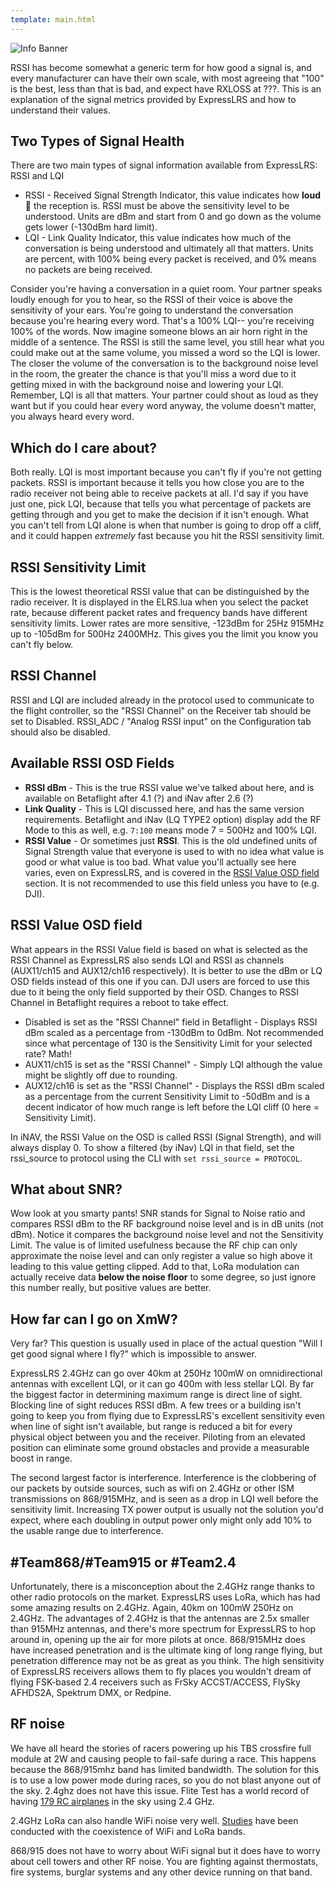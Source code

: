 ```yaml
---
template: main.html
---
```


![Info Banner](https://github.com/ExpressLRS/ExpressLRS-Hardware/blob/master/img/information.png?raw=true)

RSSI has become somewhat a generic term for how good a signal is, and every manufacturer can have their own scale, with most agreeing that "100" is the best, less than that is bad, and expect have RXLOSS at ???. This is an explanation of the signal metrics provided by ExpressLRS and how to understand their values.

## Two Types of Signal Health

There are two main types of signal information available from ExpressLRS: RSSI and LQI

* RSSI - Received Signal Strength Indicator, this value indicates how **loud** 🎺 the reception is. RSSI must be above the sensitivity level to be understood. Units are dBm and start from 0 and go down as the volume gets lower (-130dBm hard limit).
* LQI - Link Quality Indicator, this value indicates how much of the conversation is being understood and ultimately all that matters. Units are percent, with 100% being every packet is received, and 0% means no packets are being received.

Consider you're having a conversation in a quiet room. Your partner speaks loudly enough for you to hear, so the RSSI of their voice is above the sensitivity of your ears. You're going to understand the conversation because you're hearing every word. That's a 100% LQI-- you're receiving 100% of the words. Now imagine someone blows an air horn right in the middle of a sentence. The RSSI is still the same level, you still hear what you could make out at the same volume, you missed a word so the LQI is lower. The closer the volume of the conversation is to the background noise level in the room, the greater the chance is that you'll miss a word due to it getting mixed in with the background noise and lowering your LQI. Remember, LQI is all that matters. Your partner could shout as loud as they want but if you could hear every word anyway, the volume doesn't matter, you always heard every word.

## Which do I care about?

Both really. LQI is most important because you can't fly if you're not getting packets. RSSI is important because it tells you how close you are to the radio receiver not being able to receive packets at all. I'd say if you have just one, pick LQI, because that tells you what percentage of packets are getting through and you get to make the decision if it isn't enough. What you can't tell from LQI alone is when that number is going to drop off a cliff, and it could happen *extremely* fast because you hit the RSSI sensitivity limit.

## RSSI Sensitivity Limit

This is the lowest theoretical RSSI value that can be distinguished by the radio receiver. It is displayed in the ELRS.lua when you select the packet rate, because different packet rates and frequency bands have different sensitivity limits. Lower rates are more sensitive, -123dBm for 25Hz 915MHz up to -105dBm for 500Hz 2400MHz. This gives you the limit you know you can't fly below.

## RSSI Channel

RSSI and LQI are included already in the protocol used to communicate to the flight controller, so the "RSSI Channel" on the Receiver tab should be set to Disabled. RSSI_ADC  / "Analog RSSI input" on the Configuration tab should also be disabled.

## Available RSSI OSD Fields

* **RSSI dBm** - This is the true RSSI value we've talked about here, and is available on Betaflight after 4.1 (?) and iNav after 2.6 (?)
* **Link Quality** - This is LQI discussed here, and has the same version requirements. Betaflight and iNav (LQ TYPE2 option) display add the RF Mode to this as well, e.g. `7:100` means mode 7 = 500Hz and 100% LQI.
* **RSSI Value** - Or sometimes just **RSSI**. This is the old undefined units of Signal Strength value that everyone is used to with no idea what value is good or what value is too bad. What value you'll actually see here varies, even on ExpressLRS, and is covered in the [RSSI Value OSD field](#RSSI-Value-OSD-field) section. It is not recommended to use this field unless you have to (e.g. DJI).

## RSSI Value OSD field

What appears in the RSSI Value field is based on what is selected as the RSSI Channel as ExpressLRS also sends LQI and RSSI as channels (AUX11/ch15 and AUX12/ch16 respectively). It is better to use the dBm or LQ OSD fields instead of this one if you can. DJI users are forced to use this due to it being the only field supported by their OSD. Changes to RSSI Channel in Betaflight requires a reboot to take effect.

* Disabled is set as the "RSSI Channel" field in Betaflight - Displays RSSI dBm scaled as a percentage from -130dBm to 0dBm. Not recommended since what percentage of 130 is the Sensitivity Limit for your selected rate? Math!
* AUX11/ch15 is set as the "RSSI Channel" - Simply LQI although the value might be slightly off due to rounding.
* AUX12/ch16 is set as the "RSSI Channel" - Displays the RSSI dBm scaled as a percentage from the current Sensitivity Limit to -50dBm and is a decent indicator of how much range is left before the LQI cliff (0 here = Sensitivity Limit).

In iNAV, the RSSI Value on the OSD is called RSSI (Signal Strength), and will always display 0. To show a filtered (by iNav) LQI in that field, set the rssi_source to protocol using the CLI with `set rssi_source = PROTOCOL`.

## What about SNR?

Wow look at you smarty pants! SNR stands for Signal to Noise ratio and compares RSSI dBm to the RF background noise level and is in dB units (not dBm). Notice it compares the background noise level and not the Sensitivity Limit. The value is of limited usefulness because the RF chip can only approximate the noise level and can only register a value so high above it leading to this value getting clipped. Add to that, LoRa modulation can actually receive data **below the noise floor** to some degree, so just ignore this number really, but positive values are better.

## How far can I go on XmW?

Very far? This question is usually used in place of the actual question "Will I get good signal where I fly?" which is impossible to answer.

ExpressLRS 2.4GHz can go over 40km at 250Hz 100mW on omnidirectional antennas with excellent LQI, or it can go 400m with less stellar LQI. By far the biggest factor in determining maximum range is direct line of sight. Blocking line of sight reduces RSSI dBm. A few trees or a building isn't going to keep you from flying due to ExpressLRS's excellent sensitivity even when line of sight isn't available, but range is reduced a bit for every physical object between you and the receiver. Piloting from an elevated position can eliminate some ground obstacles and provide a measurable boost in range.

The second largest factor is interference. Interference is the clobbering of our packets by outside sources, such as wifi on 2.4GHz or other ISM transmissions on 868/915MHz, and is seen as a drop in LQI well before the sensitivity limit. Increasing TX power output is usually not the solution you'd expect, where each doubling in output power only might only add 10% to the usable range due to interference.

## #Team868/#Team915 or #Team2.4

Unfortunately, there is a misconception about the 2.4GHz range thanks to other radio protocols on the market. ExpressLRS uses LoRa, which has had some amazing results on 2.4GHz. Again, 40km on 100mW 250Hz on 2.4GHz. The advantages of 2.4GHz is that the antennas are 2.5x smaller than 915MHz antennas, and there's more spectrum for ExpressLRS to hop around in, opening up the air for more pilots at once. 868/915MHz does have increased penetration and is the ultimate king of long range flying, but penetration difference may not be as great as you think. The high sensitivity of ExpressLRS receivers allows them to fly places you wouldn't dream of flying FSK-based 2.4 receivers such as FrSky ACCST/ACCESS, FlySky AFHDS2A, Spektrum DMX, or Redpine.

## RF noise

We have all heard the stories of racers powering up his TBS crossfire full module at 2W and causing people to fail-safe during a race. This happens because the 868/915mhz band has limited bandwidth. The solution for this is to use a low power mode during races, so you do not blast anyone out of the sky. 2.4ghz does not have this issue. Flite Test has a world record of having [179 RC airplanes](https://www.guinnessworldrecords.com/world-records/most-rc-model-aircraft-airborne-simultaneously#:~:text=The%20most%20RC%20model%20aircraft,USA%2C%20on%2016%20July%202016) in the sky using 2.4 GHz.

2.4GHz LoRa can also handle WiFi noise very well. [Studies](https://link.springer.com/article/10.1007/s11235-020-00658-w) have been conducted with the coexistence of WiFi and LoRa bands. 

868/915 does not have to worry about WiFi signal but it does have to worry about cell towers and other RF noise. You are fighting against thermostats, fire systems, burglar systems and any other device running on that band.
